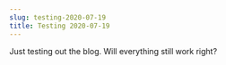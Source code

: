```yaml
---
slug: testing-2020-07-19
title: Testing 2020-07-19
---
```

Just testing out the blog. Will everything still work right?
